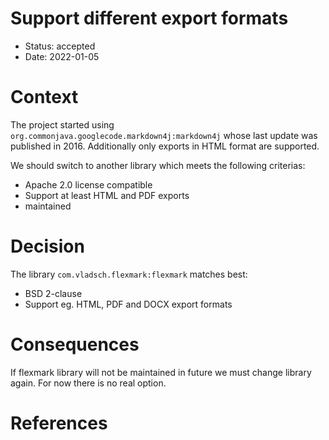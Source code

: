 # Support different export formats
 
* Status: accepted
* Date: 2022-01-05

# Context

The project started using `org.commonjava.googlecode.markdown4j:markdown4j` whose last update was published in 2016.
Additionally only exports in HTML format are supported.

We should switch to another library which meets the following criterias:
* Apache 2.0 license compatible 
* Support at least HTML and PDF exports 
* maintained 

# Decision

The library `com.vladsch.flexmark:flexmark` matches best:
* BSD 2-clause
* Support eg. HTML, PDF and DOCX export formats

# Consequences

If flexmark library will not be maintained in future we must change library again. For now there is no real option.

# References
